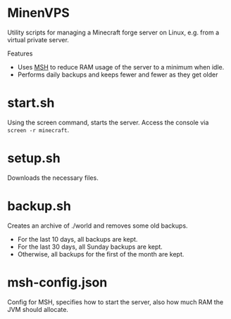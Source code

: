 # MinenVPS

Utility scripts for managing a Minecraft forge server on Linux, e.g. from a virtual private server.

Features
- Uses [MSH](www.github.com/gekware/minecraft-server-hibernation) to reduce RAM usage of the server to a minimum when idle.
- Performs daily backups and keeps fewer and fewer as they get older

# start.sh

Using the screen command, starts the server. Access the console via `screen -r minecraft`.

# setup.sh

Downloads the necessary files.

# backup.sh

Creates an archive of ./world and removes some old backups.
- For the last 10 days, all backups are kept.
- For the last 30 days, all Sunday backups are kept.
- Otherwise, all backups for the first of the month are kept.

# msh-config.json

Config for MSH, specifies how to start the server, also how much RAM the JVM should allocate.
